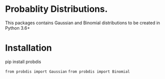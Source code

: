 # Probablity Distributions.

This packages contains Gaussian and Binomial distributions to be created in Python 3.6+


# Installation

pip install probdis


`from probdis import Gaussian`
`from probdis import Binomial`


